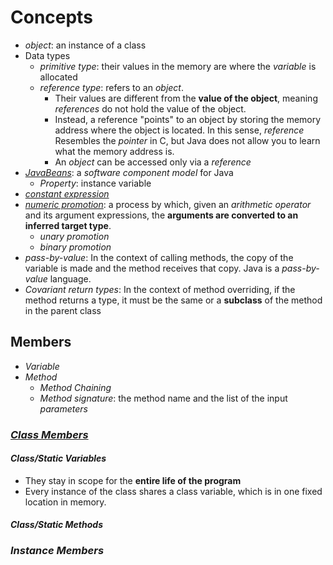 # Concepts
* *object*: an instance of a class
* Data types
  * *primitive type*: their values in the memory are where the *variable* is allocated
  * *reference type*: refers to an *object*. 
    * Their values are different from the **value of the object**, meaning *references* do not hold the value of the object. 
    * Instead, a reference "points" to an object by storing the memory address where the object is located. In this sense, *reference* Resembles the *pointer* in C, but Java does not allow you to learn what the memory address is.  
    * An *object* can be accessed only via a *reference*
* [*JavaBeans*](http://download.oracle.com/otndocs/jcp/7224-javabeans-1.01-fr-spec-oth-JSpec/): a *software component model* for Java
  * *Property*: instance variable
* [*constant expression*](http://docs.oracle.com/javase/specs/jls/se8/html/jls-15.html#jls-15.28)
* [*numeric promotion*](https://docs.oracle.com/javase/specs/jls/se8/html/jls-5.html#jls-5.6): a process by which, given an *arithmetic operator* and its argument expressions, the **arguments are converted to an inferred target type**.
  * *unary promotion*
  * *binary promotion*
* *pass-by-value*: In the context of calling methods, the copy of the variable is made and the method receives that copy. Java is a *pass-by-value* language.
* *Covariant return types*: In the context of method overriding, if the method returns a type, it must be the same or a **subclass** of the method in the parent class 

## Members
* *Variable*
* *Method*
  * *Method Chaining*
  * *Method signature*: the method name and the list of the input *parameters*
### [*Class Members*](https://docs.oracle.com/javase/tutorial/java/javaOO/classvars.html)
#### *Class/Static Variables*
* They stay in scope for the **entire life of the program**
* Every instance of the class shares a class variable, which is in one fixed location in memory. 
#### *Class/Static Methods*
### *Instance Members*
